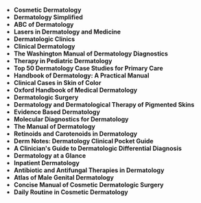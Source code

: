 
 

<ul>
  
 <li><b><a target="_blank" href="https://github.com/manjunath5496/Dermatology-Books/blob/master/der(1).pdf" style="text-decoration:none;">Cosmetic Dermatology</a></b></li>
  
<li><b><a target="_blank" href="https://github.com/manjunath5496/Dermatology-Books/blob/master/der(2).pdf" style="text-decoration:none;">Dermatology Simplified</a></b></li>

<li><b><a target="_blank" href="https://github.com/manjunath5496/Dermatology-Books/blob/master/der(3).pdf" style="text-decoration:none;">ABC of Dermatology</a></b></li>                         
  <li><b><a target="_blank" href="https://github.com/manjunath5496/Dermatology-Books/blob/master/der(4).rar" style="text-decoration:none;">Lasers in Dermatology and Medicine</a></b></li>
  
   <li><b><a target="_blank" href="https://github.com/manjunath5496/Dermatology-Books/blob/master/der(5).pdf" style="text-decoration:none;">Dermatologic Clinics</a></b></li>  
   
 <li><b><a target="_blank" href="https://github.com/manjunath5496/Dermatology-Books/blob/master/der(6).pdf" style="text-decoration:none;">Clinical Dermatology</a></b></li>
  
<li><b><a target="_blank" href="https://github.com/manjunath5496/Dermatology-Books/blob/master/der(7).pdf" style="text-decoration:none;"> The Washington Manual of Dermatology Diagnostics</a></b></li>

 <li><b><a target="_blank" href="https://github.com/manjunath5496/Dermatology-Books/blob/master/der(8).pdf" style="text-decoration:none;">Therapy in Pediatric Dermatology</a></b></li>
  
<li><b><a target="_blank" href="https://github.com/manjunath5496/Dermatology-Books/blob/master/der(9).pdf" style="text-decoration:none;">Top 50 Dermatology Case Studies for Primary Care</a></b></li>

<li><b><a target="_blank" href="https://github.com/manjunath5496/Dermatology-Books/blob/master/der(10).pdf" style="text-decoration:none;">Handbook of Dermatology: A Practical Manual</a></b></li>                         
  <li><b><a target="_blank" href="https://github.com/manjunath5496/Dermatology-Books/blob/master/der(11).pdf" style="text-decoration:none;">Clinical Cases in Skin of Color</a></b></li>
  
   <li><b><a target="_blank" href="https://github.com/manjunath5496/Dermatology-Books/blob/master/der(12).pdf" style="text-decoration:none;">Oxford Handbook of Medical Dermatology</a></b></li>  
   

<li><b><a target="_blank" href="https://github.com/manjunath5496/Dermatology-Books/blob/master/der(13).pdf" style="text-decoration:none;">Dermatologic Surgery</a></b></li>

<li><b><a target="_blank" href="https://github.com/manjunath5496/Dermatology-Books/blob/master/der(14).pdf" style="text-decoration:none;">Dermatology and Dermatological Therapy of Pigmented Skins</a></b></li>                         
  <li><b><a target="_blank" href="https://github.com/manjunath5496/Dermatology-Books/blob/master/der(15).pdf" style="text-decoration:none;">Evidence Based Dermatology</a></b></li>
  
   <li><b><a target="_blank" href="https://github.com/manjunath5496/Dermatology-Books/blob/master/der(16).pdf" style="text-decoration:none;">Molecular Diagnostics for Dermatology</a></b></li>  
   
  <li><b><a target="_blank" href="https://github.com/manjunath5496/Dermatology-Books/blob/master/der(17).pdf" style="text-decoration:none;">The Manual of Dermatology</a></b></li>
  
   <li><b><a target="_blank" href="https://github.com/manjunath5496/Dermatology-Books/blob/master/der(18).pdf" style="text-decoration:none;">Retinoids and Carotenoids in Dermatology</a></b></li>  


<li><b><a target="_blank" href="https://github.com/manjunath5496/Dermatology-Books/blob/master/der(19).pdf" style="text-decoration:none;">Derm Notes: Dermatology Clinical Pocket Guide</a></b></li>                         
  <li><b><a target="_blank" href="https://github.com/manjunath5496/Dermatology-Books/blob/master/der(20).pdf" style="text-decoration:none;">A Clinician's Guide to Dermatologic Differential Diagnosis</a></b></li>
  
   <li><b><a target="_blank" href="https://github.com/manjunath5496/Dermatology-Books/blob/master/der(21).pdf" style="text-decoration:none;">Dermatology at a Glance</a></b></li>  
   
  <li><b><a target="_blank" href="https://github.com/manjunath5496/Dermatology-Books/blob/master/der(22).rar" style="text-decoration:none;">Inpatient Dermatology</a></b></li>
  
   <li><b><a target="_blank" href="https://github.com/manjunath5496/Dermatology-Books/blob/master/der(23).pdf" style="text-decoration:none;">Antibiotic and Antifungal Therapies in Dermatology</a></b></li>  

 <li><b><a target="_blank" href="https://github.com/manjunath5496/Dermatology-Books/blob/master/der(24).pdf" style="text-decoration:none;">Atlas of Male Genital Dermatology</a></b></li>
  
   <li><b><a target="_blank" href="https://github.com/manjunath5496/Dermatology-Books/blob/master/der(25).pdf" style="text-decoration:none;">Concise Manual of Cosmetic Dermatologic Surgery</a></b></li>  
   
   <li><b><a target="_blank" href="https://github.com/manjunath5496/Dermatology-Books/blob/master/der(26).pdf" style="text-decoration:none;">Daily Routine in Cosmetic Dermatology</a></b></li>  
     
 </ul>
